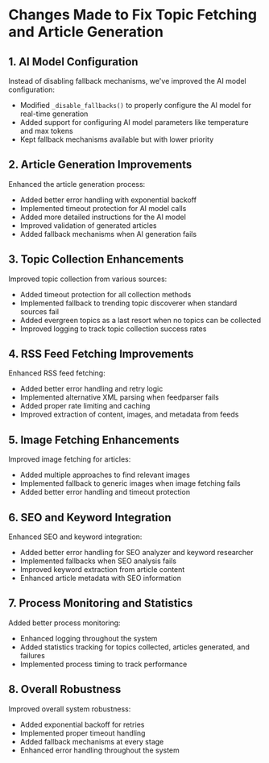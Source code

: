 # Changes Made to Fix Topic Fetching and Article Generation

## 1. AI Model Configuration

Instead of disabling fallback mechanisms, we've improved the AI model configuration:
- Modified `_disable_fallbacks()` to properly configure the AI model for real-time generation
- Added support for configuring AI model parameters like temperature and max tokens
- Kept fallback mechanisms available but with lower priority

## 2. Article Generation Improvements

Enhanced the article generation process:
- Added better error handling with exponential backoff
- Implemented timeout protection for AI model calls
- Added more detailed instructions for the AI model
- Improved validation of generated articles
- Added fallback mechanisms when AI generation fails

## 3. Topic Collection Enhancements

Improved topic collection from various sources:
- Added timeout protection for all collection methods
- Implemented fallback to trending topic discoverer when standard sources fail
- Added evergreen topics as a last resort when no topics can be collected
- Improved logging to track topic collection success rates

## 4. RSS Feed Fetching Improvements

Enhanced RSS feed fetching:
- Added better error handling and retry logic
- Implemented alternative XML parsing when feedparser fails
- Added proper rate limiting and caching
- Improved extraction of content, images, and metadata from feeds

## 5. Image Fetching Enhancements

Improved image fetching for articles:
- Added multiple approaches to find relevant images
- Implemented fallback to generic images when image fetching fails
- Added better error handling and timeout protection

## 6. SEO and Keyword Integration

Enhanced SEO and keyword integration:
- Added better error handling for SEO analyzer and keyword researcher
- Implemented fallbacks when SEO analysis fails
- Improved keyword extraction from article content
- Enhanced article metadata with SEO information

## 7. Process Monitoring and Statistics

Added better process monitoring:
- Enhanced logging throughout the system
- Added statistics tracking for topics collected, articles generated, and failures
- Implemented process timing to track performance

## 8. Overall Robustness

Improved overall system robustness:
- Added exponential backoff for retries
- Implemented proper timeout handling
- Added fallback mechanisms at every stage
- Enhanced error handling throughout the system